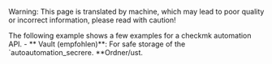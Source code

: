Warning: This page is translated by machine, which may lead to poor quality or incorrect information, please read with caution!

The following example shows a few examples for a checkmk automation API. - ** Vault (empfohlen)**: For safe storage of the `autoautomation_secrere. **Ordner/ust.